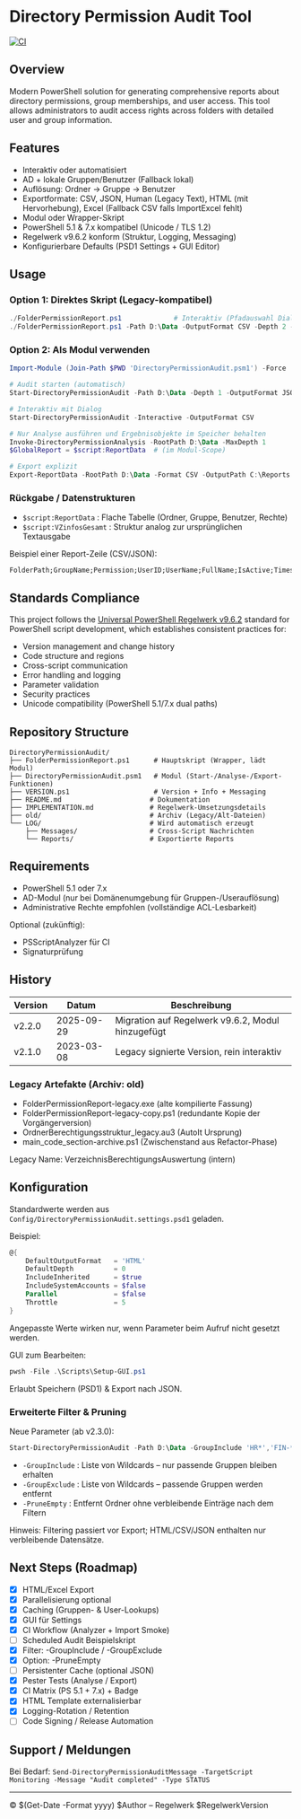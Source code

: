 # Directory Permission Audit Tool

[![CI](https://github.com/yourusername/DirectoryPermissionAudit/actions/workflows/ci.yml/badge.svg)](https://github.com/yourusername/DirectoryPermissionAudit/actions/workflows/ci.yml)

## Overview

Modern PowerShell solution for generating comprehensive reports about directory permissions, group memberships, and user access. This tool allows administrators to audit access rights across folders with detailed user and group information.

## Features

- Interaktiv oder automatisiert
- AD + lokale Gruppen/Benutzer (Fallback lokal)
- Auflösung: Ordner -> Gruppe -> Benutzer
- Exportformate: CSV, JSON, Human (Legacy Text), HTML (mit Hervorhebung), Excel (Fallback CSV falls ImportExcel fehlt)
- Modul oder Wrapper-Skript
- PowerShell 5.1 & 7.x kompatibel (Unicode / TLS 1.2)
- Regelwerk v9.6.2 konform (Struktur, Logging, Messaging)
- Konfigurierbare Defaults (PSD1 Settings + GUI Editor)

## Usage

### Option 1: Direktes Skript (Legacy-kompatibel)

```powershell
./FolderPermissionReport.ps1             # Interaktiv (Pfadauswahl Dialog)
./FolderPermissionReport.ps1 -Path D:\Data -OutputFormat CSV -Depth 2 -IncludeInherited
```

### Option 2: Als Modul verwenden

```powershell
Import-Module (Join-Path $PWD 'DirectoryPermissionAudit.psm1') -Force

# Audit starten (automatisch)
Start-DirectoryPermissionAudit -Path D:\Data -Depth 1 -OutputFormat JSON

# Interaktiv mit Dialog
Start-DirectoryPermissionAudit -Interactive -OutputFormat CSV

# Nur Analyse ausführen und Ergebnisobjekte im Speicher behalten
Invoke-DirectoryPermissionAnalysis -RootPath D:\Data -MaxDepth 1
$GlobalReport = $script:ReportData  # (im Modul-Scope)

# Export explizit
Export-ReportData -RootPath D:\Data -Format CSV -OutputPath C:\Reports
```

### Rückgabe / Datenstrukturen

- `$script:ReportData` : Flache Tabelle (Ordner, Gruppe, Benutzer, Rechte)
- `$script:VZinfosGesamt` : Struktur analog zur ursprünglichen Textausgabe

Beispiel einer Report-Zeile (CSV/JSON):

```text
FolderPath;GroupName;Permission;UserID;UserName;FullName;IsActive;Timestamp
```

## Standards Compliance

This project follows the [Universal PowerShell Regelwerk v9.6.2](../PowerShell-Regelwerk-Universal-v9.6.2.md) standard for PowerShell script development, which establishes consistent practices for:

- Version management and change history
- Code structure and regions
- Cross-script communication
- Error handling and logging
- Parameter validation
- Security practices
- Unicode compatibility (PowerShell 5.1/7.x dual paths)

## Repository Structure

```plaintext
DirectoryPermissionAudit/
├── FolderPermissionReport.ps1      # Hauptskript (Wrapper, lädt Modul)
├── DirectoryPermissionAudit.psm1   # Modul (Start-/Analyse-/Export-Funktionen)
├── VERSION.ps1                     # Version + Info + Messaging
├── README.md                      # Dokumentation
├── IMPLEMENTATION.md              # Regelwerk-Umsetzungsdetails
├── old/                           # Archiv (Legacy/Alt-Dateien)
└── LOG/                           # Wird automatisch erzeugt
    ├── Messages/                  # Cross-Script Nachrichten
    └── Reports/                   # Exportierte Reports
```

## Requirements

- PowerShell 5.1 oder 7.x
- AD-Modul (nur bei Domänenumgebung für Gruppen-/Userauflösung)
- Administrative Rechte empfohlen (vollständige ACL-Lesbarkeit)

Optional (zukünftig):

- PSScriptAnalyzer für CI
- Signaturprüfung

## History

| Version | Datum | Beschreibung |
|---------|-------|--------------|
| v2.2.0  | 2025-09-29 | Migration auf Regelwerk v9.6.2, Modul hinzugefügt |
| v2.1.0  | 2023-03-08 | Legacy signierte Version, rein interaktiv |

### Legacy Artefakte (Archiv: old\)

- FolderPermissionReport-legacy.exe (alte kompilierte Fassung)
- FolderPermissionReport-legacy-copy.ps1 (redundante Kopie der Vorgängerversion)
- OrdnerBerechtigungsstruktur_legacy.au3 (AutoIt Ursprung)
- main_code_section-archive.ps1 (Zwischenstand aus Refactor-Phase)

Legacy Name: VerzeichnisBerechtigungsAuswertung (intern)

## Konfiguration

Standardwerte werden aus `Config/DirectoryPermissionAudit.settings.psd1` geladen.

Beispiel:
 
```powershell
@{
    DefaultOutputFormat   = 'HTML'
    DefaultDepth          = 0
    IncludeInherited      = $true
    IncludeSystemAccounts = $false
    Parallel              = $false
    Throttle              = 5
}
```
Angepasste Werte wirken nur, wenn Parameter beim Aufruf nicht gesetzt werden.

GUI zum Bearbeiten:
 
```powershell
pwsh -File .\Scripts\Setup-GUI.ps1
```

Erlaubt Speichern (PSD1) & Export nach JSON.

### Erweiterte Filter & Pruning

Neue Parameter (ab v2.3.0):

```powershell
Start-DirectoryPermissionAudit -Path D:\Data -GroupInclude 'HR*','FIN-*' -GroupExclude '*Temp*' -PruneEmpty
```

- `-GroupInclude` : Liste von Wildcards – nur passende Gruppen bleiben erhalten
- `-GroupExclude` : Liste von Wildcards – passende Gruppen werden entfernt
- `-PruneEmpty`   : Entfernt Ordner ohne verbleibende Einträge nach dem Filtern

Hinweis: Filtering passiert vor Export; HTML/CSV/JSON enthalten nur verbleibende Datensätze.


## Next Steps (Roadmap)

- [x] HTML/Excel Export
- [x] Parallelisierung optional
- [x] Caching (Gruppen- & User-Lookups)
- [x] GUI für Settings
- [x] CI Workflow (Analyzer + Import Smoke)
- [ ] Scheduled Audit Beispielskript
- [x] Filter: -GroupInclude / -GroupExclude
- [x] Option: -PruneEmpty
- [ ] Persistenter Cache (optional JSON)
- [x] Pester Tests (Analyse / Export)
- [x] CI Matrix (PS 5.1 + 7.x) + Badge
- [x] HTML Template externalisierbar
- [x] Logging-Rotation / Retention
- [ ] Code Signing / Release Automation

## Support / Meldungen

Bei Bedarf: `Send-DirectoryPermissionAuditMessage -TargetScript Monitoring -Message "Audit completed" -Type STATUS`

---
© $(Get-Date -Format yyyy) $Author – Regelwerk $RegelwerkVersion
